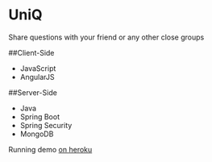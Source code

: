 # UniQ

Share questions with your friend or any other close groups


##Client-Side

- JavaScript
- AngularJS

##Server-Side

- Java
- Spring Boot
- Spring Security
- MongoDB

Running demo 
[on heroku](https://uniqy.herokuapp.com)
